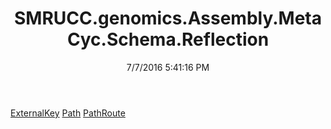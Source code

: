 ﻿---
title: SMRUCC.genomics.Assembly.MetaCyc.Schema.Reflection
date: 7/7/2016 5:41:16 PM
---

[ExternalKey](T-SMRUCC.genomics.Assembly.MetaCyc.Schema.Reflection.ExternalKey.html)
[Path](T-SMRUCC.genomics.Assembly.MetaCyc.Schema.Reflection.Path.html)
[PathRoute](T-SMRUCC.genomics.Assembly.MetaCyc.Schema.Reflection.PathRoute.html)
